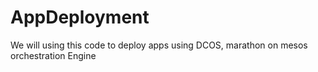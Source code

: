 # AppDeployment
We will using this code to deploy apps using DCOS, marathon on mesos orchestration Engine

